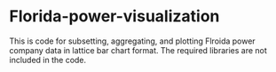 # Florida-power-visualization
This is code for subsetting, aggregating, and plotting Flroida power company data in lattice bar chart format. The required libraries are not included in the code. 
